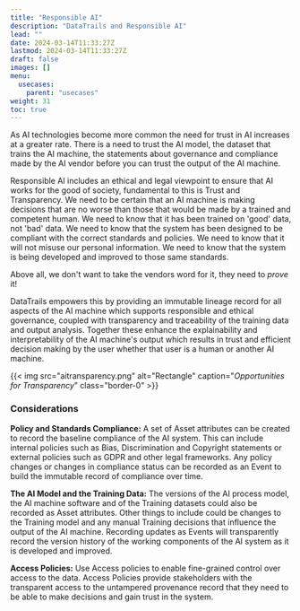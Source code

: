 ```yaml
---
title: "Responsible AI"
description: "DataTrails and Responsible AI"
lead: ""
date: 2024-03-14T11:33:27Z
lastmod: 2024-03-14T11:33:27Z
draft: false
images: []
menu: 
  usecases:
    parent: "usecases"
weight: 31
toc: true
---
```


As AI technologies become more common the need for trust in AI increases at a greater rate. There is a need to trust the AI model, the dataset that trains the AI machine, the statements about governance and compliance made by the AI vendor before you can trust the output of the AI machine.

Responsible AI includes an ethical and legal viewpoint to ensure that AI works for the good of society, fundamental to this is Trust and Transparency. 
We need to be certain that an AI machine is making decisions that are no worse than those that would be made by a trained and competent human.
We need to know that it has been trained on 'good' data, not 'bad' data.
We need to know that the system has been designed to be compliant with the correct standards and policies.
We need to know that it will not misuse our personal information.
We need to know that the system is being developed and improved to those same standards.

Above all, we don't want to take the vendors word for it, they need to *prove* it!

DataTrails empowers this by providing an immutable lineage record for all aspects of the AI machine which supports responsible and ethical governance, coupled with transparency and traceability of the training data and output analysis. Together these enhance the explainability and interpretability of the AI machine's output which results in trust and efficient decision making by the user whether that user is a human or another AI machine.     

{{< img src="aitransparency.png" alt="Rectangle" caption="<em>Opportunities for Transparency</em>" class="border-0" >}}

### Considerations

**Policy and Standards Compliance:** A set of Asset attributes can be created to record the baseline compliance of the AI system. This can include internal policies such as Bias, Discrimination and Copyright statements or external policies such as GDPR and other legal frameworks.
Any policy changes or changes in compliance status can be recorded as an Event to build the immutable record of compliance over time.

**The AI Model and the Training Data:** The versions of the AI process model, the AI machine software and of the Training datasets could also be recorded as Asset attributes. Other things to include could be changes to the Training model and any manual Training decisions that influence the output of the AI machine. 
Recording updates as Events will transparently record the version history of the working components of the AI system as it is developed and improved.

**Access Policies:** Use Access policies to enable fine-grained control over access to the data. Access Policies provide stakeholders with the transparent access to the untampered provenance record that they need to be able to make decisions and gain trust in the system.
